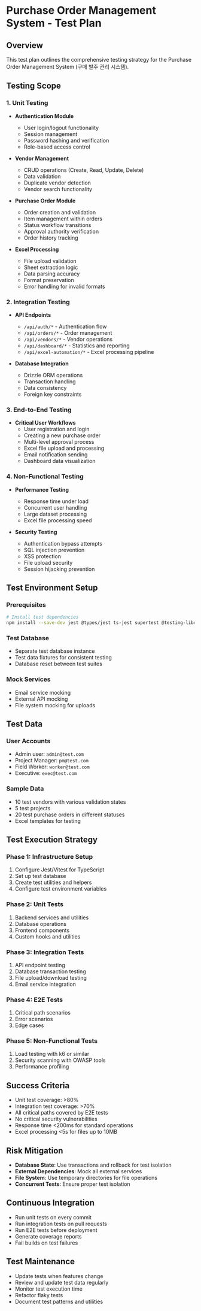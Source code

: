 # Purchase Order Management System - Test Plan

## Overview
This test plan outlines the comprehensive testing strategy for the Purchase Order Management System (구매 발주 관리 시스템).

## Testing Scope

### 1. Unit Testing
- **Authentication Module**
  - User login/logout functionality
  - Session management
  - Password hashing and verification
  - Role-based access control

- **Vendor Management**
  - CRUD operations (Create, Read, Update, Delete)
  - Data validation
  - Duplicate vendor detection
  - Vendor search functionality

- **Purchase Order Module**
  - Order creation and validation
  - Item management within orders
  - Status workflow transitions
  - Approval authority verification
  - Order history tracking

- **Excel Processing**
  - File upload validation
  - Sheet extraction logic
  - Data parsing accuracy
  - Format preservation
  - Error handling for invalid formats

### 2. Integration Testing
- **API Endpoints**
  - `/api/auth/*` - Authentication flow
  - `/api/orders/*` - Order management
  - `/api/vendors/*` - Vendor operations
  - `/api/dashboard/*` - Statistics and reporting
  - `/api/excel-automation/*` - Excel processing pipeline

- **Database Integration**
  - Drizzle ORM operations
  - Transaction handling
  - Data consistency
  - Foreign key constraints

### 3. End-to-End Testing
- **Critical User Workflows**
  - User registration and login
  - Creating a new purchase order
  - Multi-level approval process
  - Excel file upload and processing
  - Email notification sending
  - Dashboard data visualization

### 4. Non-Functional Testing
- **Performance Testing**
  - Response time under load
  - Concurrent user handling
  - Large dataset processing
  - Excel file processing speed

- **Security Testing**
  - Authentication bypass attempts
  - SQL injection prevention
  - XSS protection
  - File upload security
  - Session hijacking prevention

## Test Environment Setup

### Prerequisites
```bash
# Install test dependencies
npm install --save-dev jest @types/jest ts-jest supertest @testing-library/react @testing-library/jest-dom vitest @vitest/ui
```

### Test Database
- Separate test database instance
- Test data fixtures for consistent testing
- Database reset between test suites

### Mock Services
- Email service mocking
- External API mocking
- File system mocking for uploads

## Test Data

### User Accounts
- Admin user: `admin@test.com`
- Project Manager: `pm@test.com`
- Field Worker: `worker@test.com`
- Executive: `exec@test.com`

### Sample Data
- 10 test vendors with various validation states
- 5 test projects
- 20 test purchase orders in different statuses
- Excel templates for testing

## Test Execution Strategy

### Phase 1: Infrastructure Setup
1. Configure Jest/Vitest for TypeScript
2. Set up test database
3. Create test utilities and helpers
4. Configure test environment variables

### Phase 2: Unit Tests
1. Backend services and utilities
2. Database operations
3. Frontend components
4. Custom hooks and utilities

### Phase 3: Integration Tests
1. API endpoint testing
2. Database transaction testing
3. File upload/download testing
4. Email service integration

### Phase 4: E2E Tests
1. Critical path scenarios
2. Error scenarios
3. Edge cases

### Phase 5: Non-Functional Tests
1. Load testing with k6 or similar
2. Security scanning with OWASP tools
3. Performance profiling

## Success Criteria
- Unit test coverage: >80%
- Integration test coverage: >70%
- All critical paths covered by E2E tests
- No critical security vulnerabilities
- Response time <200ms for standard operations
- Excel processing <5s for files up to 10MB

## Risk Mitigation
- **Database State**: Use transactions and rollback for test isolation
- **External Dependencies**: Mock all external services
- **File System**: Use temporary directories for file operations
- **Concurrent Tests**: Ensure proper test isolation

## Continuous Integration
- Run unit tests on every commit
- Run integration tests on pull requests
- Run E2E tests before deployment
- Generate coverage reports
- Fail builds on test failures

## Test Maintenance
- Update tests when features change
- Review and update test data regularly
- Monitor test execution time
- Refactor flaky tests
- Document test patterns and utilities